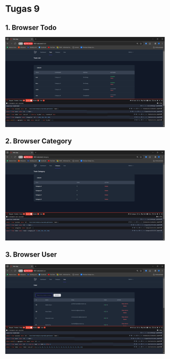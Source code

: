 # Tugas 9

## 1. Browser Todo
![alt text](screenshot/tugas9/browsertodo.png)

## 2. Browser Category
![alt text](screenshot/tugas9/browsercategory.png)

## 3. Browser User
![alt text](screenshot/tugas9/broseruser.png)